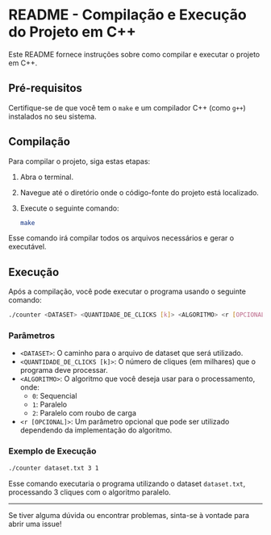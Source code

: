 # README - Compilação e Execução do Projeto em C++

Este README fornece instruções sobre como compilar e executar o projeto em C++. 

## Pré-requisitos

Certifique-se de que você tem o `make` e um compilador C++ (como `g++`) instalados no seu sistema.

## Compilação

Para compilar o projeto, siga estas etapas:

1. Abra o terminal.
2. Navegue até o diretório onde o código-fonte do projeto está localizado.
3. Execute o seguinte comando:

   ```bash
   make
   ```

Esse comando irá compilar todos os arquivos necessários e gerar o executável.

## Execução

Após a compilação, você pode executar o programa usando o seguinte comando:

```bash
./counter <DATASET> <QUANTIDADE_DE_CLICKS [k]> <ALGORITMO> <r [OPCIONAL]>
```

### Parâmetros

- `<DATASET>`: O caminho para o arquivo de dataset que será utilizado.
- `<QUANTIDADE_DE_CLICKS [k]>`: O número de cliques (em milhares) que o programa deve processar.
- `<ALGORITMO>`: O algoritmo que você deseja usar para o processamento, onde:
  - `0`: Sequencial
  - `1`: Paralelo
  - `2`: Paralelo com roubo de carga
- `<r [OPCIONAL]>`: Um parâmetro opcional que pode ser utilizado dependendo da implementação do algoritmo.

### Exemplo de Execução

```bash
./counter dataset.txt 3 1
```

Esse comando executaria o programa utilizando o dataset `dataset.txt`, processando 3 cliques com o algoritmo paralelo.

---

Se tiver alguma dúvida ou encontrar problemas, sinta-se à vontade para abrir uma issue!